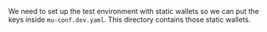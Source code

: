 We need to set up the test environment with static wallets so we can put the keys inside `mu-conf.dev.yaml`.
This directory contains those static wallets.